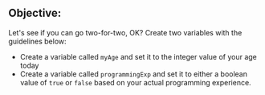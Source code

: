 ## Objective:

Let's see if you can go two-for-two, OK? Create two variables with the guidelines below:

- Create a variable called `myAge` and set it to the integer value of your age today
- Create a variable called `programmingExp` and set it to either a boolean value of `true` or `false` based on your actual programming experience.